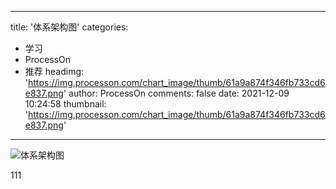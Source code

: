 
---
title: '体系架构图'
categories: 
 - 学习
 - ProcessOn
 - 推荐
headimg: 'https://img.processon.com/chart_image/thumb/61a9a874f346fb733cd6e837.png'
author: ProcessOn
comments: false
date: 2021-12-09 10:24:58
thumbnail: 'https://img.processon.com/chart_image/thumb/61a9a874f346fb733cd6e837.png'
---

<div>   
<img class="thumb" alt="体系架构图" src="https://img.processon.com/chart_image/thumb/61a9a874f346fb733cd6e837.png" referrerpolicy="no-referrer">
<p>111</p>  
</div>
            